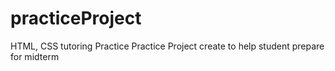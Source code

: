 # practiceProject
HTML, CSS tutoring Practice 
Practice Project create to help student prepare for midterm

